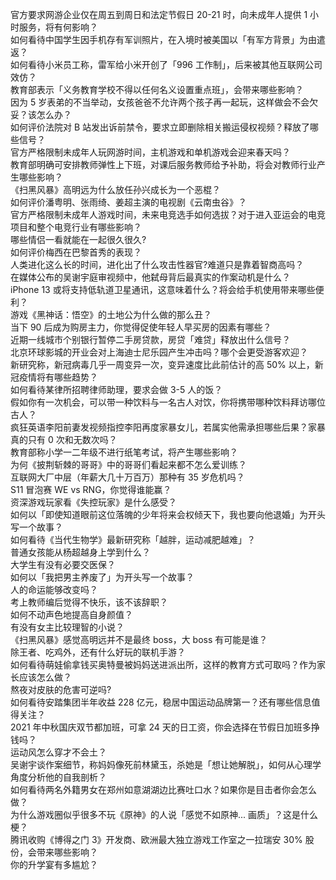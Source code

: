 官方要求网游企业仅在周五到周日和法定节假日 20-21 时，向未成年人提供 1 小时服务，将有何影响？  
如何看待中国学生因手机存有军训照片，在入境时被美国以「有军方背景」为由遣返？  
如何看待小米员工称，雷军给小米开创了「996 工作制」，后来被其他互联网公司效仿？  
教育部表示「义务教育学校不得以任何名义设置重点班」，会带来哪些影响？  
因为 5 岁表弟的不当举动，女孩爸爸不允许两个孩子再一起玩，这样做会不会欠妥？该怎么办？  
如何评价法院对 B 站发出诉前禁令，要求立即删除相关搬运侵权视频？释放了哪些信号？  
官方严格限制未成年人玩网游时间，主机游戏和单机游戏会迎来春天吗？  
教育部明确可安排教师弹性上下班，对课后服务教师给予补助，将会对教师行业产生哪些影响？  
《扫黑风暴》高明远为什么放任孙兴成长为一个恶棍？  
如何评价潘粤明、张雨绮、姜超主演的电视剧《云南虫谷》？  
官方严格限制未成年人游戏时间，未来电竞选手如何选拔？对于进入亚运会的电竞项目和整个电竞行业有哪些影响？  
哪些情侣一看就能在一起很久很久?  
如何评价梅西在巴黎首秀的表现？  
人类进化这么长的时间，进化出了什么攻击性器官?难道只是靠着智商高吗？  
在媒体公布的吴谢宇庭审视频中，他弑母背后最真实的作案动机是什么？  
iPhone 13 或将支持低轨道卫星通讯，这意味着什么？将会给手机使用带来哪些便利？  
游戏《黑神话：悟空》的土地公为什么做的那么丑？  
当下 90 后成为购房主力，你觉得促使年轻人早买房的因素有哪些？  
近期一线城市个别银行暂停二手房贷款，房贷「难贷」释放出什么信号？  
北京环球影城的开业会对上海迪士尼乐园产生冲击吗？哪个会更受游客欢迎？  
新研究称，新冠病毒几乎一周变异一次，变异速度比此前估计的高 50% 以上，新冠疫情将有哪些趋势？  
如何看待某律所招聘律师助理，要求会做 3-5 人的饭？  
假如你有一次机会，可以带一种饮料与一名古人对饮，你将携带哪种饮料拜访哪位古人？  
疯狂英语李阳前妻发视频指控李阳再度家暴女儿，若属实他需承担哪些后果？家暴真的只有 0 次和无数次吗？  
教育部称小学一二年级不进行纸笔考试，将产生哪些影响？  
为何《披荆斩棘的哥哥》中的哥哥们看起来都不怎么爱训练？  
互联网大厂中层（年薪大几十万百万）那种有 35 岁危机吗？  
S11 冒泡赛 WE vs RNG，你觉得谁能赢？  
资深游戏玩家看《失控玩家》是什么感受？  
如何以「即使知道眼前这位落魄的少年将来会权倾天下，我也要向他退婚」为开头写一个故事？  
如何看待《当代生物学》最新研究称「越胖，运动减肥越难」？  
普通女孩能从杨超越身上学到什么？  
大学生有没有必要交医保？  
如何以「我把男主养废了」为开头写一个故事？  
人的命运能够改变吗？  
考上教师编后觉得不快乐，该不该辞职？  
如何不动声色地提高自身颜值？  
有没有女主比较理智的小说？  
《扫黑风暴》感觉高明远并不是最终 boss，大 boss 有可能是谁？  
除王者、吃鸡外，还有什么好玩的联机手游？  
如何看待萌娃偷拿钱买奥特曼被妈妈送进派出所，这样的教育方式可取吗？作为家长应该怎么做？  
熬夜对皮肤的危害可逆吗?  
如何看待安踏集团半年收益 228 亿元，稳居中国运动品牌第一？还有哪些信息值得关注？  
2021 年中秋国庆双节都加班，可拿 24 天的日工资，你会选择在节假日加班多挣钱吗？  
运动风怎么穿才不会土？  
吴谢宇谈作案细节，称妈妈像死前林黛玉，杀她是「想让她解脱」，如何从心理学角度分析他的自我剖析？  
如何看待两名外籍男女在郑州如意湖湖边比赛吐口水？如果你是目击者你会怎么做？  
为什么游戏圈似乎很多不玩《原神》的人说「感觉不如原神... 画质」？这是什么梗？  
腾讯收购《博得之门 3》开发商、欧洲最大独立游戏工作室之一拉瑞安 30% 股份，会带来哪些影响？  
你的升学宴有多尴尬？  
